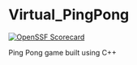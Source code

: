 # Virtual_PingPong
[![OpenSSF Scorecard](https://api.securityscorecards.dev/projects/github.com/{LanguageCodem}/{Virtual_PingPon}/badge)](https://securityscorecards.dev/viewer/?uri=github.com/{owner}/{repo})

Ping Pong game built using C++

